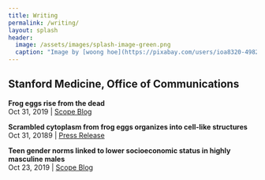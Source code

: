 ```yaml
---
title: Writing
permalink: /writing/
layout: splash
header:
  image: /assets/images/splash-image-green.png
  caption: "Image by [woong hoe](https://pixabay.com/users/ioa8320-498245/?utm_source=link-attribution&amp;utm_medium=referral&amp;utm_campaign=image&amp;utm_content=483206) from [Pixabay](https://pixabay.com/?utm_source=link-attribution&amp;utm_medium=referral&amp;utm_campaign=image&amp;utm_content=483206)"
---
```


## Stanford Medicine, Office of Communications

**Frog eggs rise from the dead**  
Oct 31, 2019 | [Scope Blog](https://scopeblog.stanford.edu/2019/10/31/frog-eggs-rise-from-the-dead/)  

**Scrambled cytoplasm from frog eggs organizes into cell-like structures**  
Oct 31, 20189 | [Press Release](http://med.stanford.edu/news/all-news/2019/10/cytoplasm-of-scrambled-frog-eggs-organizes-into-cell-like-struct.html)  

**Teen gender norms linked to lower socioeconomic status in highly masculine males**  
Oct 23, 2019 | [Scope Blog](https://scopeblog.stanford.edu/2019/10/23/gender-norms-linked-to-lower-socioeconomic-success-in-highly-masculine-males/)
